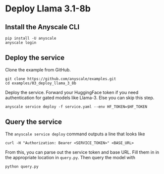 # Deploy Llama 3.1-8b

## Install the Anyscale CLI

```
pip install -U anyscale
anyscale login
```

## Deploy the service

Clone the example from GitHub.

```
git clone https://github.com/anyscale/examples.git
cd examples/03_deploy_llama_3_8b
```

Deploy the service. Forward your HuggingFace token if you need authentication for gated models like Llama-3. Else you can skip this step.

```
anyscale service deploy -f service.yaml --env HF_TOKEN=$HF_TOKEN
```

## Query the service

The `anyscale service deploy` command outputs a line that looks like

```
curl -H "Authorization: Bearer <SERVICE_TOKEN>" <BASE_URL>
```

From this, you can parse out the service token and base URL. Fill them in in the appropriate location in `query.py`. Then query the model with

```
python query.py
```
